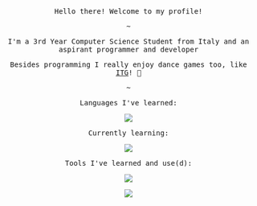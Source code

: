 <p align="center"><samp>Hello there! Welcome to my profile!</samp></p>

<p align="center"><samp>~</samp></p>

<p align="center"><samp>I'm a 3rd Year Computer Science Student from Italy and an aspirant programmer and developer</samp></p>
<p align="center"><samp>Besides programming I really enjoy dance games too, like <a href="https://www.youtube.com/watch?v=wiOOOAw2AfY">ITG</a>! 🙂 </samp></p>


<p align="center"><samp>~</samp></p>

<p align="center"><samp>Languages I've learned:</samp></p>
<p align="center">
  <a href="https://skillicons.dev">
    <img src="https://skillicons.dev/icons?i=c,cpp,java,html,css,mysql" />
  </a>
</p>

<p align="center"><samp>Currently learning:</samp></p>
<p align="center">
  <a href="https://skillicons.dev">
    <img src="https://skillicons.dev/icons?i=javascript,cs,python" />
  </a>
</p>

<p align="center"><samp>Tools I've learned and use(d):</samp></p>
<p align="center">
  <a href="https://skillicons.dev">
    <img src="https://skillicons.dev/icons?i=idea,discord,eclipse,vscode,visualstudio,autocad,git,github,unreal" />
  </a>
</p>


<p align="center"><img src=http://github-profile-summary-cards.vercel.app/api/cards/profile-details?username=Le1nism&theme=monokai></p>
